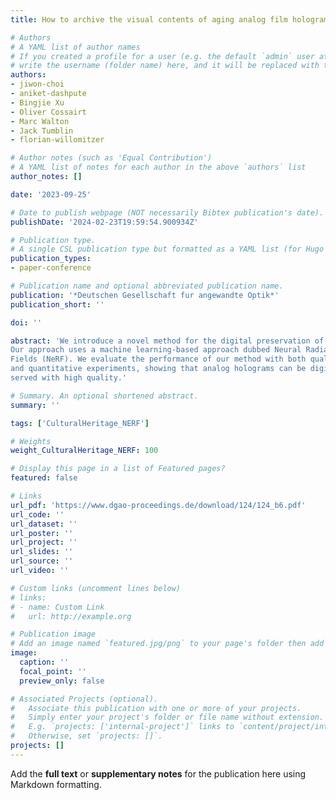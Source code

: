 ```yaml
---
title: How to archive the visual contents of aging analog film holograms?

# Authors
# A YAML list of author names
# If you created a profile for a user (e.g. the default `admin` user at `content/authors/admin/`), 
# write the username (folder name) here, and it will be replaced with their full name and linked to their profile.
authors:
- jiwon-choi
- aniket-dashpute
- Bingjie Xu
- Oliver Cossairt
- Marc Walton
- Jack Tumblin
- florian-willomitzer

# Author notes (such as 'Equal Contribution')
# A YAML list of notes for each author in the above `authors` list
author_notes: []

date: '2023-09-25'

# Date to publish webpage (NOT necessarily Bibtex publication's date).
publishDate: '2024-02-23T19:59:54.900934Z'

# Publication type.
# A single CSL publication type but formatted as a YAML list (for Hugo requirements).
publication_types:
- paper-conference

# Publication name and optional abbreviated publication name.
publication: '*Deutschen Gesellschaft fur angewandte Optik*'
publication_short: ''

doi: ''

abstract: 'We introduce a novel method for the digital preservation of analog film holograms.
Our approach uses a machine learning-based approach dubbed Neural Radiance
Fields (NeRF). We evaluate the performance of our method with both qualitative
and quantitative experiments, showing that analog holograms can be digitally pre-
served with high quality.'

# Summary. An optional shortened abstract.
summary: ''

tags: ['CulturalHeritage_NERF']

# Weights
weight_CulturalHeritage_NERF: 100

# Display this page in a list of Featured pages?
featured: false

# Links
url_pdf: 'https://www.dgao-proceedings.de/download/124/124_b6.pdf'
url_code: ''
url_dataset: ''
url_poster: ''
url_project: ''
url_slides: ''
url_source: ''
url_video: ''

# Custom links (uncomment lines below)
# links:
# - name: Custom Link
#   url: http://example.org

# Publication image
# Add an image named `featured.jpg/png` to your page's folder then add a caption below.
image:
  caption: ''
  focal_point: ''
  preview_only: false

# Associated Projects (optional).
#   Associate this publication with one or more of your projects.
#   Simply enter your project's folder or file name without extension.
#   E.g. `projects: ['internal-project']` links to `content/project/internal-project/index.md`.
#   Otherwise, set `projects: []`.
projects: []
---
```


Add the **full text** or **supplementary notes** for the publication here using Markdown formatting.
